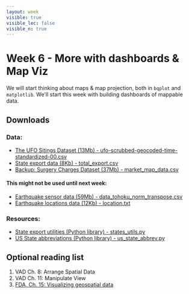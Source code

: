 ```yaml
---
layout: week
visible: true
visible_lec: false
visible_n: true
---
```


# Week 6 - More with dashboards & Map Viz

We will start thinking about maps & map projection, both in `bqplot` and `matplotlib`.  We'll start this week with building dashboards of mappable data.

## Downloads

### Data:

 * <a href="https://uiuc-ischool-dataviz.github.io/spring2019online/week04/data/ufo-scrubbed-geocoded-time-standardized-00.csv" download>The UFO Sitings Dataset (13Mb) - ufo-scrubbed-geocoded-time-standardized-00.csv</a>
 * <a href='total_export.csv' download>State export data (8Kb) - total_export.csv</a>
 * <a href="market_map_data.csv" download>Backup: Surgery Charges Dataset (37Mb) - market_map_data.csv</a>

#### This might not be used until next week:
 * <a href="https://uiuc-ischool-dataviz.github.io/spring2019online/week08/data/data_tohoku_norm_transpose.csv" download>Earthquake sensor data (59Mb) - data_tohoku_norm_transpose.csv</a>
 * <a href="https://uiuc-ischool-dataviz.github.io/spring2019online/week08/data/location.txt" download>Earthquake locations data (12Kb) - location.txt</a>


### Resources:

 * <a href='states_utils.py' download>State export utilities (Python library) - states_utils.py</a>
 * <a href='us_state_abbrev.py' download>US State abbreviations (Python library) - us_state_abbrev.py</a>


## Optional reading list

 1. VAD Ch. 8: Arrange Spatial Data
 1. VAD Ch. 11: Manipulate View
 1. <a href="https://serialmentor.com/dataviz/geospatial-data.html">FDA, Ch. 15: Visualizing geospatial data</a>